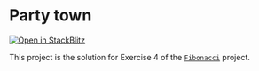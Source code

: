 # Party town 

[![Open in StackBlitz](https://developer.stackblitz.com/img/open_in_stackblitz.svg)](https://stackblitz.com/github/stackblitz/ng-be-workshop/tree/main/solutions/webworkers/4-party-town?file=src%2Findex.html)

This project is the solution for Exercise 4 of the [`Fibonacci`](../../../exercises/webworkers/4-party-town) project.
